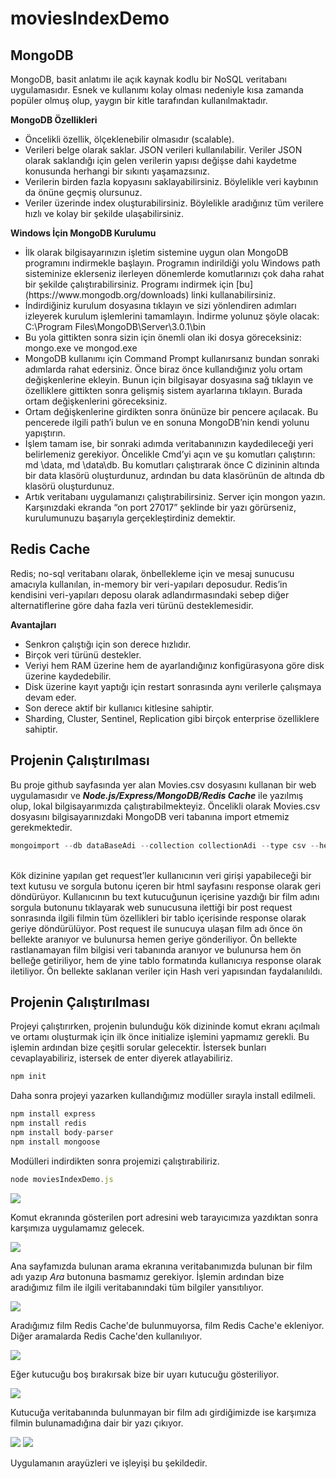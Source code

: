 # moviesIndexDemo

## MongoDB
MongoDB, basit anlatımı ile açık kaynak kodlu bir NoSQL veritabanı uygulamasıdır. Esnek ve kullanımı kolay olması nedeniyle kısa zamanda popüler olmuş olup, yaygın bir kitle tarafından kullanılmaktadır.

<strong>MongoDB Özellikleri</strong>
<ul>
  <li>Öncelikli özellik, ölçeklenebilir olmasıdır (scalable).</li>
  <li>Verileri belge olarak saklar. JSON verileri kullanılabilir. Veriler JSON olarak saklandığı için gelen verilerin yapısı değişse dahi kaydetme konusunda herhangi bir sıkıntı yaşamazsınız.</li>
  <li>Verilerin birden fazla kopyasını saklayabilirsiniz. Böylelikle veri kaybının da önüne geçmiş olursunuz.</li>
  <li>Veriler üzerinde index oluşturabilirsiniz. Böylelikle aradığınız tüm verilere hızlı ve kolay bir şekilde ulaşabilirsiniz.</li>
</ul>

<strong>Windows İçin MongoDB Kurulumu</strong>
<ul>
  <li>İlk olarak bilgisayarınızın işletim sistemine uygun olan MongoDB programını indirmekle başlayın. Programın indirildiği yolu Windows path sisteminize eklerseniz ilerleyen dönemlerde komutlarınızı çok daha rahat bir şekilde çalıştırabilirsiniz. Programı indirmek için [bu](https://www.mongodb.org/downloads) linki kullanabilirsiniz.</li>
  <li>İndirdiğiniz kurulum dosyasına tıklayın ve sizi yönlendiren adımları izleyerek kurulum işlemlerini tamamlayın. İndirme yolunuz şöyle olacak: C:\Program Files\MongoDB\Server\3.0.1\bin</li>
  <li>Bu yola gittikten sonra sizin için önemli olan iki dosya göreceksiniz: mongo.exe ve mongod.exe</li>
  <li>MongoDB kullanımı için Command Prompt kullanırsanız bundan sonraki adımlarda rahat edersiniz. Önce biraz önce kullandığınız yolu ortam değişkenlerine ekleyin. Bunun için bilgisayar dosyasına sağ tıklayın ve özelliklere gittikten sonra gelişmiş sistem ayarlarına tıklayın. Burada ortam değişkenlerini göreceksiniz.</li>
  <li>Ortam değişkenlerine girdikten sonra önünüze bir pencere açılacak. Bu pencerede ilgili path’i bulun ve en sonuna MongoDB’nin kendi yolunu yapıştırın.</li>
  <li>İşlem tamam ise, bir sonraki adımda veritabanınızın kaydedileceği yeri belirlemeniz gerekiyor. Öncelikle Cmd’yi açın ve şu komutları çalıştırın: md \data, md \data\db. Bu komutları çalıştırarak önce C dizininin altında bir data klasörü oluşturdunuz, ardından bu data klasörünün de altında db klasörü oluşturdunuz.</li>
  <li>Artık veritabanı uygulamanızı çalıştırabilirsiniz. Server için mongon yazın. Karşınızdaki ekranda “on port 27017” şeklinde bir yazı görürseniz, kurulumunuzu başarıyla gerçekleştirdiniz demektir.</li>
</ul>

## Redis Cache
Redis; no-sql veritabanı olarak, önbellekleme için ve mesaj sunucusu amacıyla kullanılan, in-memory bir veri-yapıları deposudur. Redis’in kendisini veri-yapıları deposu olarak adlandırmasındaki sebep diğer alternatiflerine göre daha fazla veri türünü desteklemesidir.

<strong>Avantajları</strong>
<ul>
  <li>Senkron çalıştığı için son derece hızlıdır.</li>
  <li>Birçok veri türünü destekler.</li>
  <li>Veriyi hem RAM üzerine hem de ayarlandığınız konfigürasyona göre disk üzerine kaydedebilir.</li>
  <li>Disk üzerine kayıt yaptığı için restart sonrasında aynı verilerle çalışmaya devam eder.</li>
  <li>Son derece aktif bir kullanıcı kitlesine sahiptir.</li>
  <li>Sharding, Cluster, Sentinel, Replication gibi birçok enterprise özelliklere sahiptir.</li>
</ul>

## Projenin Çalıştırılması
Bu proje github sayfasında yer alan Movies.csv dosyasını kullanan bir web uygulamasıdır ve <strong><i>Node.js/Express/MongoDB/Redis Cache</i></strong> ile yazılmış olup, lokal bilgisayarımızda çalıştırabilmekteyiz.
Öncelikli olarak Movies.csv dosyasını bilgisayarınızdaki MongoDB veri tabanına import etmemiz gerekmektedir.

```javascript
mongoimport --db dataBaseAdi --collection collectionAdi --type csv --headerline --file csvDosyaAdi.csv
```

<br>Kök dizinine yapılan get request’ler kullanıcının veri girişi yapabileceği bir text kutusu ve sorgula butonu içeren bir html sayfasını response olarak geri döndürüyor. Kullanıcının bu text kutucuğunun içerisine yazdığı bir film adını sorgula butonunu tıklayarak web sunucusuna ilettiği bir post request sonrasında ilgili filmin tüm özellikleri bir tablo içerisinde response olarak geriye döndürülüyor.
Post request ile sunucuya ulaşan film adı önce ön bellekte aranıyor ve bulunursa hemen geriye gönderiliyor. Ön bellekte rastlanamayan film bilgisi veri tabanında aranıyor ve bulunursa hem ön belleğe getiriliyor, hem de yine tablo formatında kullanıcıya response olarak iletiliyor. Ön bellekte saklanan veriler için Hash veri yapısından faydalanılıldı.

## Projenin Çalıştırılması
Projeyi çalıştırırken, projenin bulunduğu kök dizininde komut ekranı açılmalı ve ortamı oluşturmak için ilk önce initialize işlemini yapmamız gerekli. Bu işlemin ardından bize çeşitli sorular gelecektir. İstersek bunları cevaplayabiliriz, istersek de enter diyerek atlayabiliriz.

```javascript
npm init
```

Daha sonra projeyi yazarken kullandığımız modüller sırayla install edilmeli.

```javascript
npm install express
npm install redis
npm install body-parser
npm install mongoose
```

Modülleri indirdikten sonra projemizi çalıştırabiliriz.

```javascript
node moviesIndexDemo.js
```
![](https://github.com/shrgrl/moviesIndexDemoRedis/blob/master/img1.JPG)

Komut ekranında gösterilen port adresini web tarayıcımıza yazdıktan sonra karşımıza uygulamamız gelecek.

![](https://github.com/shrgrl/moviesIndexDemoRedis/blob/master/img2.JPG)

Ana sayfamızda bulunan arama ekranına veritabanımızda bulunan bir film adı yazıp <i>Ara</i> butonuna basmamız gerekiyor. İşlemin ardından bize aradığımız film ile ilgili veritabanındaki tüm bilgiler yansıtılıyor. 

![](https://github.com/shrgrl/moviesIndexDemoRedis/blob/master/img3.JPG)

Aradığımız film Redis Cache'de bulunmuyorsa, film Redis Cache'e ekleniyor. Diğer aramalarda Redis Cache'den kullanılıyor.

![](https://github.com/shrgrl/moviesIndexDemoRedis/blob/master/img4.JPG)

Eğer kutucuğu boş bırakırsak bize bir uyarı kutucuğu gösteriliyor.

![](https://github.com/shrgrl/moviesIndexDemoRedis/blob/master/img5.JPG)

Kutucuğa veritabanında bulunmayan bir film adı girdiğimizde ise karşımıza filmin bulunamadığına dair bir yazı çıkıyor.

![](https://github.com/shrgrl/moviesIndexDemoRedis/blob/master/img6.JPG)
![](https://github.com/shrgrl/moviesIndexDemoRedis/blob/master/img7.JPG)

Uygulamanın arayüzleri ve işleyişi bu şekildedir.

